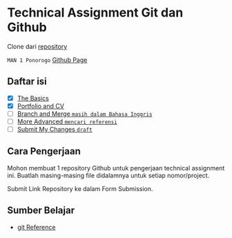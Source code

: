 # Technical Assignment Git dan Github

Clone dari [repository](https://github.com/impactbyte/full-stack-web-assignments/tree/master/04-Git-and-Github)

`MAN 1 Ponorogo` [Github Page](https://manzapo.github.io)

## Daftar isi

- [x] [The Basics](https://github.com/manzapo/04-Git-and-Github/blob/main/01-the-basics/the-basics.md)
- [x] [Portfolio and CV](https://github.com/manzapo/04-Git-and-Github/blob/main/02-portfolio-and-cv/portfolio-and-cv.md)
- [ ] [Branch and Merge `masih dalam Bahasa Inggris`](https://github.com/manzapo/04-Git-and-Github/blob/main/03-branch-and-merge/answers.md)
- [ ] [More Advanced `mencari referensi`](https://github.com/manzapo/04-Git-and-Github/tree/main/04-more-advanced/more-advanced.md)
- [ ] [Submit My Changes `draft`](https://github.com/manzapo/04-Git-and-Github/blob/main/05-submit-my-changes/submit-my-changes.md)

## Cara Pengerjaan

Mohon membuat 1 repository Github untuk pengerjaan technical assignment ini. Buatlah masing-masing file didalamnya untuk setiap nomor/project.

Submit Link Repository ke dalam Form Submission.

## Sumber Belajar
- [git Reference](https://git-scm.com/docs)